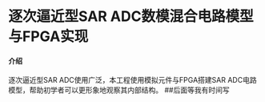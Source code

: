 # 逐次逼近型SAR ADC数模混合电路模型与FPGA实现

#### 介绍
逐次逼近型SAR ADC使用广泛，本工程使用模拟元件与FPGA搭建SAR ADC电路模型，帮助初学者可以更形象地观察其内部结构。
##后面等我有时间写
